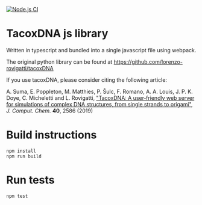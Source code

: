 [![Node.js CI](https://github.com/Akodiat/tacoxdna.js/actions/workflows/node.js.yml/badge.svg)](https://github.com/Akodiat/tacoxdna.js/actions/workflows/node.js.yml)

# TacoxDNA js library
Written in typescript and bundled into a single javascript file using webpack.

The original python library can be found at https://github.com/lorenzo-rovigatti/tacoxDNA

If you use tacoxDNA, please consider citing the following article:

A. Suma, E. Poppleton, M. Matthies, P. Šulc, F. Romano, A. A. Louis, J. P. K. Doye, C. Micheletti and L. Rovigatti, ["TacoxDNA: A user‐friendly web server for simulations of complex DNA structures, from single strands to origami"](https://doi.org/10.1002/jcc.26029), *J. Comput. Chem.* **40**, 2586 (2019)

# Build instructions
```
npm install
npm run build
```

# Run tests
```
npm test
```
